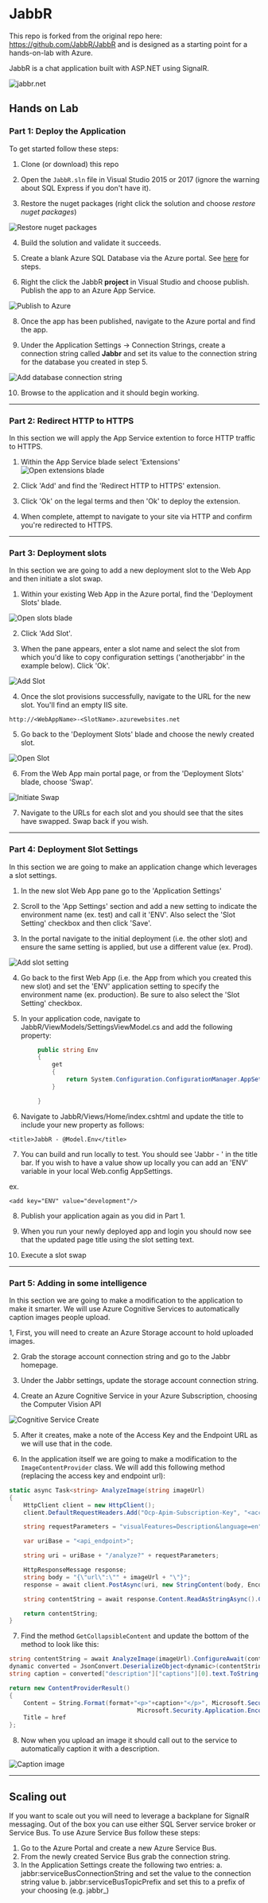# JabbR
This repo is forked from the original repo here: https://github.com/JabbR/JabbR and is designed as a starting point for a hands-on-lab with Azure.

JabbR is a chat application built with ASP.NET using SignalR.

![jabbr.net](https://raw.githubusercontent.com/JabbR/JabbR/ea5a15e6bc8c0d5dba2a69053c340e8c4755459e/Content/images/screenshot.png)

## Hands on Lab

### Part 1: Deploy the Application

To get started follow these steps:

1. Clone (or download) this repo

2. Open the `JabbR.sln` file in Visual Studio 2015 or 2017 (ignore the warning about SQL Express if you don't have it).

3. Restore the nuget packages (right click the solution and choose _restore nuget packages_)

![Restore nuget packages](/images/nuget-restore.png)

4. Build the solution and validate it succeeds.

5. Create a blank Azure SQL Database via the Azure portal. See [here](https://docs.microsoft.com/en-us/azure/sql-database/sql-database-get-started-portal) for steps.

7. Right the click the JabbR **project** in Visual Studio and choose publish. Publish the app to an Azure App Service.

![Publish to Azure](/images/jabbr-publish.gif)

8. Once the app has been published, navigate to the Azure portal and find the app.

9. Under the Application Settings -> Connection Strings, create a connection string called **Jabbr** and set its value to the connection string for the database you created in step 5.

![Add database connection string](/images/application-setting.gif)

10. Browse to the application and it should begin working.

-------------
### Part 2: Redirect HTTP to HTTPS

In this section we will apply the App Service extention to force HTTP traffic to HTTPS.

1. Within the App Service blade select 'Extensions'
![Open extensions blade](/images/extensions.PNG)

2. Click 'Add' and find the 'Redirect HTTP to HTTPS' extension.

3. Click 'Ok' on the legal terms and then 'Ok' to deploy the extension.

4. When complete, attempt to navigate to your site via HTTP and confirm you're redirected to HTTPS.

-------------
### Part 3: Deployment slots

In this section we are going to add a new deployment slot to the Web App and then initiate a slot swap.

1. Within your existing Web App in the Azure portal, find the 'Deployment Slots' blade.

![Open slots blade](/images/slots-blade.PNG)

2. Click 'Add Slot'.

3. When the pane appears, enter a slot name and select the slot from which you'd like to copy configuration settings ('anotherjabbr' in the example below). Click 'Ok'.

![Add Slot](/images/add-slot.PNG)

4. Once the slot provisions successfully, navigate to the URL for the new slot. You'll find an empty IIS site. 
```
http://<WebAppName>-<SlotName>.azurewebsites.net
```

5. Go back to the 'Deployment Slots' blade and choose the newly created slot.

![Open Slot](/images/open-new-slot.PNG)

6. From the Web App main portal page, or from the 'Deployment Slots' blade, choose 'Swap'.

![Initiate Swap](/images/initiate-swap.PNG)

7. Navigate to the URLs for each slot and you should see that the sites have swapped. Swap back if you wish.

-------------
### Part 4: Deployment Slot Settings
In this section we are going to make an application change which leverages a slot settings.

1. In the new slot Web App pane go to the 'Application Settings'

2. Scroll to the 'App Settings' section and add a new setting to indicate the environment name (ex. test) and call it 'ENV'. Also select the 'Slot Setting' checkbox and then click 'Save'. 

3. In the portal navigate to the initial deployment (i.e. the other slot) and ensure the same setting is applied, but use a different value (ex. Prod).

![Add slot setting](/images/add-slot-setting.PNG)

4. Go back to the first Web App (i.e. the App from which you created this new slot) and set the 'ENV' application setting to specify the environment name (ex. production). Be sure to also select the 'Slot Setting' checkbox.

5. In your application code, navigate to JabbR/ViewModels/SettingsViewModel.cs and add the following property:
```cs
        public string Env
        {
            get
            {
                return System.Configuration.ConfigurationManager.AppSettings["ENV"];
            }

        }
```

6. Navigate to JabbR/Views/Home/index.cshtml and update the title to include your new property as follows:
```
<title>JabbR - @Model.Env</title>
```

7. You can build and run locally to test. You should see 'Jabbr - ' in the title bar. If you wish to have a value show up locally you can add an 'ENV' variable in your local Web.config AppSettings.

ex.
```
<add key="ENV" value="development"/>
```

8. Publish your application again as you did in Part 1.

9. When you run your newly deployed app and login you should now see that the updated page title using the slot setting text.

10. Execute a slot swap

-------------

### Part 5: Adding in some intelligence

In this section we are going to make a modification to the application to make it smarter. We will use Azure Cognitive Services to automatically caption images people upload.

1, First, you will need to create an Azure Storage account to hold uploaded images. 

2. Grab the storage account connection string and go to the Jabbr homepage.

3. Under the Jabbr settings, update the storage account connection string.

4. Create an Azure Cognitive Service in your Azure Subscription, choosing the Computer Vision API

![Cognitive Service Create](/images/cog-svc-create.PNG)

5. After it creates, make a note of the Access Key and the Endpoint URL as we will use that in the code.

6. In the application itself we are going to make a modification to the `ImageContentProvider` class. We will add this following method (replacing the access key and endpoint url):

```csharp
static async Task<string> AnalyzeImage(string imageUrl)
{
    HttpClient client = new HttpClient();
    client.DefaultRequestHeaders.Add("Ocp-Apim-Subscription-Key", "<access_key>");

    string requestParameters = "visualFeatures=Description&language=en";

    var uriBase = "<api_endpoint>";

    string uri = uriBase + "/analyze?" + requestParameters;

    HttpResponseMessage response;
    string body = "{\"url\":\"" + imageUrl + "\"}";
    response = await client.PostAsync(uri, new StringContent(body, Encoding.UTF8, "application/json")).ConfigureAwait(continueOnCapturedContext: false);;

    string contentString = await response.Content.ReadAsStringAsync().ConfigureAwait(continueOnCapturedContext: false);

    return contentString;
}
```

7. Find the method `GetCollapsibleContent` and update the bottom of the method to look like this:

```csharp
string contentString = await AnalyzeImage(imageUrl).ConfigureAwait(continueOnCapturedContext: false);
dynamic converted = JsonConvert.DeserializeObject<dynamic>(contentString);
string caption = converted["description"]["captions"][0].text.ToString();

return new ContentProviderResult()
{
    Content = String.Format(format+"<p>"+caption+"</p>", Microsoft.Security.Application.Encoder.HtmlAttributeEncode(href),
                                    Microsoft.Security.Application.Encoder.HtmlAttributeEncode(imageUrl)),
    Title = href
};
```

8. Now when you upload an image it should call out to the service to automatically caption it with a description.

![Caption image](/images/image-caption.gif)


-------------

## Scaling out

If you want to scale out you will need to leverage a backplane for SignalR messaging. Out of the box you can use either SQL Server service broker or Service Bus. To use Azure Service Bus follow these steps:

1. Go to the Azure Portal and create a new Azure Service Bus.
2. From the newly created Service Bus grab the connection string.
3. In the Application Settings create the following two entries:
    a. jabbr:serviceBusConnectionString and set the value to the connection string value
    b. jabbr:serviceBusTopicPrefix and set this to a prefix of your choosing (e.g. jabbr_)
